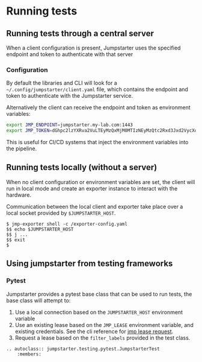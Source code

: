 # Running tests

## Running tests through a central server

When a client configuration is present, Jumpstarter uses the specified endpoint
and token to authenticate with that server

### Configuration

By default the libraries and CLI will look for a `~/.config/jumpstarter/client.yaml`
file, which contains the endpoint and token to authenticate with the Jumpstarter
service.

Alternatively the client can receive the endpoint and token as environment variables:

```bash
export JMP_ENDPOINT=jumpstarter.my-lab.com:1443
export JMP_TOKEN=dGhpc2lzYXRva2VuLTEyMzQxMjM0MTIzNEyMzQtc2Rxd3Jxd2VycXdlcnF3ZXJxd2VyLTEyMzQxMjM0MTIz
```

This is useful for CI/CD systems that inject the environment variables into the pipeline.

## Running tests locally (without a server)

When no client configuration or environment variables are set, the client will
run in local mode and create an exporter instance to interact with the hardware.

Communication between the local client and exporter take place over a local
socket provided by `$JUMPSTARTER_HOST`.

```
$ jmp-exporter shell -c /exporter-config.yaml
$$ echo $JUMPSTARTER_HOST
$$ j ...
$$ exit
$
```

## Using jumpstarter from testing frameworks

### Pytest

Jumpstarter provides a pytest base class that can be used to run tests,
the base class will attempt to:

1. Use a local connection based on the `JUMPSTARTER_HOST` environment variable
2. Use an existing lease based on the `JMP_LEASE` environment variable, and existing credentials.
   See the cli reference for [jmp lease request](../cli-reference/jmp.md#jmp-lease-request).
3. Request a lease based on the `filter_labels` provided in the test class.

```{eval-rst}
.. autoclass:: jumpstarter.testing.pytest.JumpstarterTest
    :members:
```


